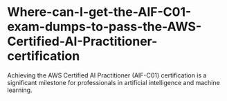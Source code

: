 # Where-can-I-get-the-AIF-C01-exam-dumps-to-pass-the-AWS-Certified-AI-Practitioner-certification
Achieving the AWS Certified AI Practitioner (AIF-C01) certification is a significant milestone for professionals in artificial intelligence and machine learning. 
